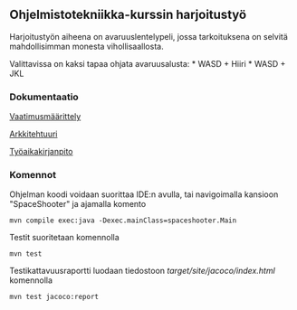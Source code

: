 ## Ohjelmistotekniikka-kurssin harjoitustyö

Harjoitustyön aiheena on avaruuslentelypeli, jossa tarkoituksena on selvitä mahdollisimman monesta vihollisaallosta.

Valittavissa on kaksi tapaa ohjata avaruusalusta:
	* WASD + Hiiri
	* WASD + JKL

### Dokumentaatio

[Vaatimusmäärittely](dokumentaatio/vaatimusmaarittely.md)

[Arkkitehtuuri](dokumentaatio/arkkitehtuuri.md)

[Työaikakirjanpito](dokumentaatio/tyoaikakirjanpito.md)

### Komennot

Ohjelman koodi voidaan suorittaa IDE:n avulla, tai navigoimalla kansioon "SpaceShooter" ja ajamalla komento

```
mvn compile exec:java -Dexec.mainClass=spaceshooter.Main
```

Testit suoritetaan komennolla

```
mvn test
```

Testikattavuusraportti luodaan tiedostoon _target/site/jacoco/index.html_ komennolla

```
mvn test jacoco:report
```
